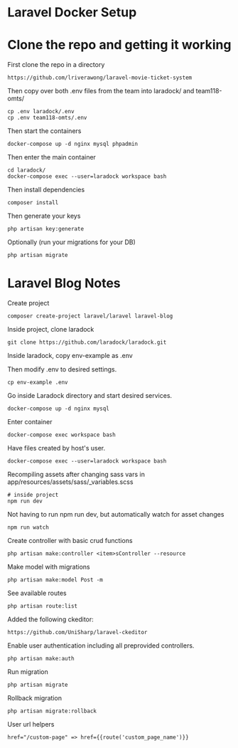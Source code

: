# Laravel Docker Setup

# Clone the repo and getting it working
First clone the repo in a directory

    https://github.com/lriverawong/laravel-movie-ticket-system

Then copy over both .env files from the team into laradock/ and team118-omts/

    cp .env laradock/.env
    cp .env team118-omts/.env

Then start the containers

    docker-compose up -d nginx mysql phpadmin

Then enter the main container

    cd laradock/
    docker-compose exec --user=laradock workspace bash

Then install dependencies

    composer install

Then generate your keys

    php artisan key:generate

Optionally (run your migrations for your DB)

    php artisan migrate


# Laravel Blog Notes
Create project

    composer create-project laravel/laravel laravel-blog
Inside project, clone laradock

    git clone https://github.com/laradock/laradock.git
Inside laradock, copy env-example as .env

Then modify .env to desired settings.

    cp env-example .env
Go inside Laradock directory and start desired services.

    docker-compose up -d nginx mysql
Enter container

    docker-compose exec workspace bash

Have files created by host's user.

    docker-compose exec --user=laradock workspace bash

Recompiling assets after changing sass vars in app/resources/assets/sass/_variables.scss

    # inside project
    npm run dev

Not having to run npm run dev, but automatically watch for asset changes

    npm run watch

Create controller with basic crud functions

    php artisan make:controller <item>sController --resource

Make model with migrations

    php artisan make:model Post -m

See available routes

    php artisan route:list

Added the following ckeditor:

    https://github.com/UniSharp/laravel-ckeditor

Enable user authentication including all preprovided controllers.

    php artisan make:auth
    
Run migration

    php artisan migrate

Rollback migration

    php artisan migrate:rollback

User url helpers

    href="/custom-page" => href={{route('custom_page_name')}}